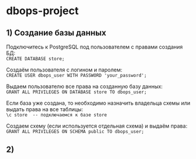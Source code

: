 # dbops-project

## 1) Создание базы данных
Подключитесь к PostgreSQL под пользователем с правами создания БД: <br>
`CREATE DATABASE store;`

Создаём пользователя с логином и паролем: <br>
`CREATE USER dbops_user WITH PASSWORD 'your_password';`

Выдаем пользователю все права на созданную базу данных: <br>
`GRANT ALL PRIVILEGES ON DATABASE store TO dbops_user;`

Если база уже создана, то необходимо назначить владельца схемы или выдать права на все таблицы: <br>
`\c store  -- подключаемся к базе store`

Создаем схему (если используется отдельная схема) и выдаём права: <br>
`GRANT ALL PRIVILEGES ON SCHEMA public TO dbops_user;`

## 2)   
